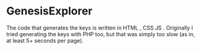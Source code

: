 # GenesisExplorer
The code that generates the keys is written in HTML , CSS JS . Originally I tried generating the keys with PHP too, but that was simply too slow (as in, at least 5+ seconds per page).
